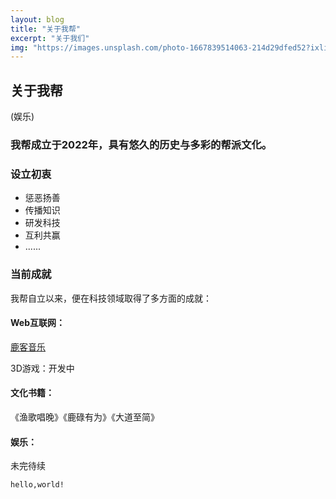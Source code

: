 ```yaml
---
layout: blog
title: "关于我帮"
excerpt: "关于我们"
img: "https://images.unsplash.com/photo-1667839514063-214d29dfed52?ixlib=rb-4.0.3&ixid=MnwxMjA3fDB8MHx0b3BpYy1mZWVkfDR8NnNNVmpUTFNrZVF8fGVufDB8fHx8&auto=format&fit=crop&w=1100&q=60"
---
```

## 关于我帮

(娱乐)

### 我帮成立于2022年，具有悠久的历史与多彩的帮派文化。

### 设立初衷

* 惩恶扬善
* 传播知识
* 研发科技
* 互利共赢
* ......

### 当前成就

我帮自立以来，便在科技领域取得了多方面的成就：

#### Web互联网：

[鹿客音乐](https://luluyouwei.netlify.app/music/)

3D游戏：开发中

#### 文化书籍：

《渔歌唱晚》《鹿碌有为》《大道至简》

#### 娱乐：

未完待续


```
hello,world!
```
